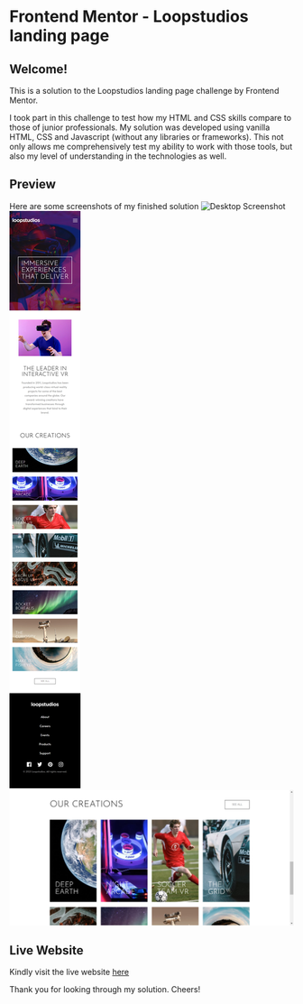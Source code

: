 # Frontend Mentor - Loopstudios landing page

## Welcome!

This is a solution to the Loopstudios landing page challenge by Frontend Mentor.

I took part in this challenge to test how my HTML and CSS skills compare to those of junior professionals. My solution was developed using vanilla HTML, CSS and Javascript (without any libraries or frameworks). This not only allows me comprehensively test my ability to work with those tools, but also my level of understanding in the technologies as well.

## Preview

Here are some screenshots of my finished solution
![Desktop Screenshot](/images/for-README/screencapture-loopstudios.png)<br/>
![Mobile Version](/images/for-README/loopstudios_capture_mobile.png)<br/>
![Creations Grid](/images/for-README/creations-grid-capture.jpg)<br/>

## Live Website

Kindly visit the live website <a target="_blank" href="blaise.loopstudios.vercel.app">here</a>

Thank you for looking through my solution. Cheers!

